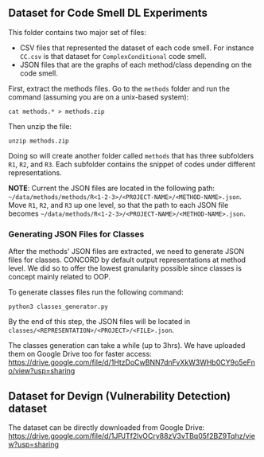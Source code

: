 ## Dataset for Code Smell DL Experiments

This folder contains two major set of files:
- CSV files that represented the dataset of each code smell. For instance `CC.csv` is that dataset for `ComplexConditional` code smell.
- JSON files that are the graphs of each method/class depending on the code smell.

First, extract the methods files. Go to the `methods` folder and run the command (assuming you are on a unix-based system): 

`cat methods.* > methods.zip`

Then unzip the file: 

`unzip methods.zip`

Doing so will create another folder called `methods` that has three subfolders `R1`, `R2`, and `R3`. Each subfolder contains the snippet of codes under different representations.  

**NOTE**: Current the JSON files are located in the following path: `~/data/methods/methods/R<1-2-3>/<PROJECT-NAME>/<METHOD-NAME>.json`. Move `R1`, `R2`, and `R3` up one level, so that the path to each JSON file becomes `~/data/methods/R<1-2-3>/<PROJECT-NAME>/<METHOD-NAME>.json`.

### Generating JSON Files for Classes

After the methods' JSON files are extracted, we need to generate JSON files for classes. CONCORD by default output representations at method level. We did so to offer the lowest granularity possible since classes is concept mainly related to OOP.  

To generate classes files run the following command:  

`python3 classes_generator.py`  

By the end of this step, the JSON files will be located in `classes/<REPRESENTATION>/<PROJECT>/<FILE>.json`.  

The classes generation can take a while (up to 3hrs). We have uploaded them on Google Drive too for faster access: https://drive.google.com/file/d/1HtzDoCwBNN7dnFvXkW3WHb0CY9o5eFno/view?usp=sharing

## Dataset for Devign (Vulnerability Detection) dataset

The dataset can be directly downloaded from Google Drive: https://drive.google.com/file/d/1JPJTf2lvOCry88zV3vTBq05f2BZ9Tqhz/view?usp=sharing
